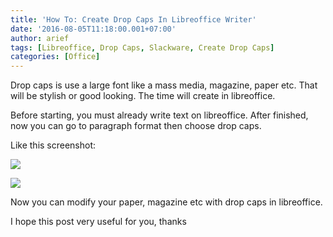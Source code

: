 ```yaml
---
title: 'How To: Create Drop Caps In Libreoffice Writer'
date: '2016-08-05T11:18:00.001+07:00'
author: arief
tags: [Libreoffice, Drop Caps, Slackware, Create Drop Caps]
categories: [Office]
---
```


Drop caps is use a large font like a mass media, magazine, paper etc. That will be stylish or good looking. The time will create in libreoffice.  

Before starting, you must already write text on libreoffice. After finished, now you can go to paragraph format then choose drop caps.  

Like this screenshot:

![](https://2.bp.blogspot.com/-zBOuKb5GtSI/V6QTSNCIHwI/AAAAAAAADnE/suEg3qzpLcoy4AT6fviHhM4kwpvCKpr-QCLcB/s1600/Screenshot%2Bat%2B2016-08-05%2B11-10-13.png)


![](https://3.bp.blogspot.com/-RnprvqiTnG0/V6QTT_jV4EI/AAAAAAAADnI/OL_rUjuZobw-XPXdiKrgDBsPNS-Vkr4AwCLcB/s1600/Screenshot%2Bat%2B2016-08-05%2B11-09-38.png)

Now you can modify your paper, magazine etc with drop caps in libreoffice.  

I hope this post very useful for you, thanks